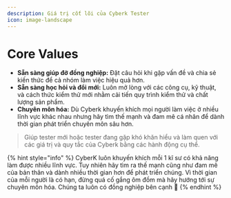 ```yaml
---
description: Giá trị cốt lõi của Cyberk Tester
icon: image-landscape
---
```


# Core Values

* **Sẵn sàng giúp đỡ đồng nghiệp:** Đặt câu hỏi khi gặp vấn đề và chia sẻ kiến thức để cả nhóm làm việc hiệu quả hơn.
* **Sẵn sàng học hỏi và đổi mới:** Luôn mở lòng với các công cụ, kỹ thuật, và cách thức kiểm thử mới nhằm cải tiến quy trình kiểm thử và chất lượng sản phẩm.
* **Chuyên môn hóa:** Dù Cyberk khuyến khích mọi người làm việc ở nhiều lĩnh vực khác nhau nhưng hãy tìm thế mạnh và đam mê cá nhân để dành thời gian phát triển chuyên môn sâu hơn.

> Giúp tester mới hoặc tester đang gặp khó khăn hiểu và làm quen với các giá trị và quy tắc của Cyberk bằng các hành động cụ thể.

{% hint style="info" %}
CyberK luôn khuyến khích mỗi 1 kĩ sư có khả năng làm được nhiều lĩnh vực. Tuy nhiên hãy tìm ra thế mạnh cũng như đam mê của bản thân và dành nhiều thời gian hơn để phát triển chúng. Vì thời gian của mỗi người là có hạn, đừng quá cố gắng ôm đồm mà hãy hướng tới sự chuyên môn hóa. Chúng ta luôn có đồng nghiệp bên cạnh 👀
{% endhint %}
